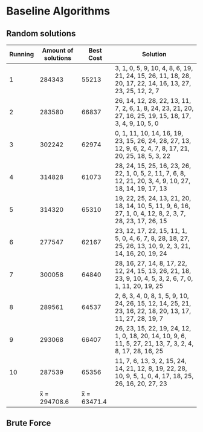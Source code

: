# Baseline Algorithms

## Random solutions

| Running     | Amount of solutions |   Best Cost    | Solution |
| ----------- |      -----------    |   ---------    | -------- |
| 1           |        284343       |     55213      |3, 1, 0, 5, 9, 10, 4, 8, 6, 19, 21, 24, 15, 26, 11, 18, 28, 20, 17, 22, 14, 16, 13, 27, 23, 25, 12, 2, 7|
| 2           |        283580       |     66837      |26, 14, 12, 28, 22, 13, 11, 7, 2, 6, 1, 8, 24, 23, 21, 20, 27, 16, 25, 19, 15, 18, 17, 3, 4, 9, 10, 5, 0|
| 3           |        302242       |     62974      |0, 1, 11, 10, 14, 16, 19, 23, 15, 26, 24, 28, 27, 13, 12, 9, 6, 2, 4, 7, 8, 17, 21, 20, 25, 18, 5, 3, 22|
| 4           |        314828       |     61073      |28, 24, 15, 25, 16, 23, 26, 22, 1, 0, 5, 2, 11, 7, 6, 8, 12, 21, 20, 3, 4, 9, 10, 27, 18, 14, 19, 17, 13|
| 5           |        314320       |     65310      |19, 22, 25, 24, 13, 21, 20, 18, 14, 10, 5, 11, 9, 6, 16, 27, 1, 0, 4, 12, 8, 2, 3, 7, 28, 23, 17, 26, 15|
| 6           |        277547       |     62167      |23, 12, 17, 22, 15, 11, 1, 5, 0, 4, 6, 7, 8, 28, 18, 27, 25, 26, 13, 10, 9, 2, 3, 21, 14, 16, 20, 19, 24|
| 7           |        300058       |     64840      |28, 16, 27, 14, 8, 17, 22, 12, 24, 15, 13, 26, 21, 18, 23, 9, 10, 4, 5, 3, 2, 6, 7, 0, 1, 11, 20, 19, 25|
| 8           |        289561       |     64537      |2, 6, 3, 4, 0, 8, 1, 5, 9, 10, 24, 26, 15, 12, 14, 25, 21, 23, 16, 22, 18, 20, 13, 17, 11, 27, 28, 19, 7|
| 9           |        293068       |     66407      |26, 23, 15, 22, 19, 24, 12, 1, 0, 18, 20, 14, 10, 9, 6, 11, 5, 27, 21, 13, 7, 3, 2, 4, 8, 17, 28, 16, 25|
| 10          |        287539       |     65356      |11, 7, 6, 13, 3, 2, 15, 24, 14, 21, 12, 8, 19, 22, 28, 10, 9, 5, 1, 0, 4, 17, 18, 25, 26, 16, 20, 27, 23|
|             |     x̅ = 294708.6    |   x̅ = 63471.4  |                                                                                                        |
## Brute Force
